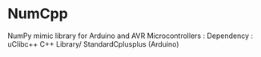 # NumCpp
NumPy mimic library for Arduino and AVR Microcontrollers : Dependency : uClibc++ C++ Library/ StandardCplusplus (Arduino)
